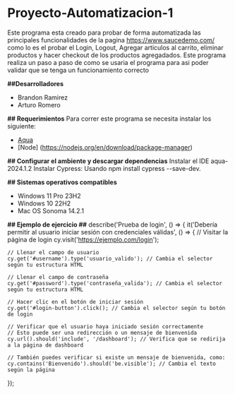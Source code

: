 # Proyecto-Automatizacion-1
Este programa esta creado para probar de forma automatizada las principales funcionalidades de la pagina https://www.saucedemo.com/ como lo es el probar el Login, Logout, Agregar articulos al carrito, eliminar productos y hacer checkout de los productos agregadados. 
Este programa realiza un paso a paso de como se usaria el programa para asi poder validar que se tenga un funcionamiento correcto

**##Desarrolladores**
  * Brandon Ramirez
  * Arturo Romero

**## Requerimientos**
Para correr este programa se necesita instalar los siguiente: 
* [Aqua](https://www.jetbrains.com/es-es/aqua/)
* [Node] (https://nodejs.org/en/download/package-manager)

**## Configurar el ambiente y descargar dependencias**
Instalar el IDE aqua-2024.1.2
Instalar Cypress: Usando npm install cypress --save-dev.

**## Sistemas operativos compatibles**
- Windows 11 Pro 23H2
- Windows 10 22H2
- Mac OS Sonoma 14.2.1

**## Ejemplo de ejercicio ##**
describe('Prueba de login', () => {
  it('Debería permitir al usuario iniciar sesión con credenciales válidas', () => {
    // Visitar la página de login
    cy.visit('https://ejemplo.com/login');

    // Llenar el campo de usuario
    cy.get('#username').type('usuario_valido'); // Cambia el selector según tu estructura HTML

    // Llenar el campo de contraseña
    cy.get('#password').type('contraseña_valida'); // Cambia el selector según tu estructura HTML

    // Hacer clic en el botón de iniciar sesión
    cy.get('#login-button').click(); // Cambia el selector según tu botón de login

    // Verificar que el usuario haya iniciado sesión correctamente
    // Esto puede ser una redirección o un mensaje de bienvenida
    cy.url().should('include', '/dashboard'); // Verifica que se redirija a la página de dashboard

    // También puedes verificar si existe un mensaje de bienvenida, como:
    cy.contains('Bienvenido').should('be.visible'); // Cambia el texto según la página
  });
